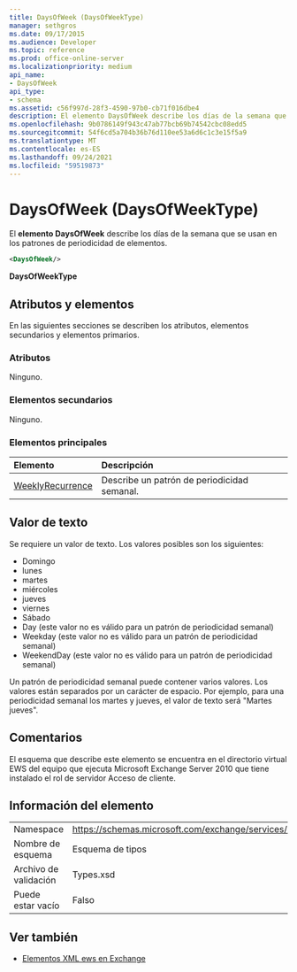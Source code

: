 ```yaml
---
title: DaysOfWeek (DaysOfWeekType)
manager: sethgros
ms.date: 09/17/2015
ms.audience: Developer
ms.topic: reference
ms.prod: office-online-server
ms.localizationpriority: medium
api_name:
- DaysOfWeek
api_type:
- schema
ms.assetid: c56f997d-28f3-4590-97b0-cb71f016dbe4
description: El elemento DaysOfWeek describe los días de la semana que se usan en los patrones de periodicidad de elementos.
ms.openlocfilehash: 9b0786149f943c47ab77bcb69b74542cbc08edd5
ms.sourcegitcommit: 54f6cd5a704b36b76d110ee53a6d6c1c3e15f5a9
ms.translationtype: MT
ms.contentlocale: es-ES
ms.lasthandoff: 09/24/2021
ms.locfileid: "59519873"
---
```

# <a name="daysofweek-daysofweektype"></a>DaysOfWeek (DaysOfWeekType)

El **elemento DaysOfWeek** describe los días de la semana que se usan en los patrones de periodicidad de elementos. 
  
```XML
<DaysOfWeek/>
```

**DaysOfWeekType**

## <a name="attributes-and-elements"></a>Atributos y elementos

En las siguientes secciones se describen los atributos, elementos secundarios y elementos primarios.
  
### <a name="attributes"></a>Atributos

Ninguno.
  
### <a name="child-elements"></a>Elementos secundarios

Ninguno.
  
### <a name="parent-elements"></a>Elementos principales

|**Elemento**|**Descripción**|
|:-----|:-----|
|[WeeklyRecurrence](weeklyrecurrence.md) <br/> |Describe un patrón de periodicidad semanal.  <br/> |
   
## <a name="text-value"></a>Valor de texto

Se requiere un valor de texto. Los valores posibles son los siguientes:
  
- Domingo    
- lunes    
- martes    
- miércoles    
- jueves    
- viernes    
- Sábado    
- Day (este valor no es válido para un patrón de periodicidad semanal)    
- Weekday (este valor no es válido para un patrón de periodicidad semanal)    
- WeekendDay (este valor no es válido para un patrón de periodicidad semanal)
    
Un patrón de periodicidad semanal puede contener varios valores. Los valores están separados por un carácter de espacio. Por ejemplo, para una periodicidad semanal los martes y jueves, el valor de texto será "Martes jueves".
  
## <a name="remarks"></a>Comentarios

El esquema que describe este elemento se encuentra en el directorio virtual EWS del equipo que ejecuta Microsoft Exchange Server 2010 que tiene instalado el rol de servidor Acceso de cliente.
  
## <a name="element-information"></a>Información del elemento

|||
|:-----|:-----|
|Namespace  <br/> |https://schemas.microsoft.com/exchange/services/2006/types  <br/> |
|Nombre de esquema  <br/> |Esquema de tipos  <br/> |
|Archivo de validación  <br/> |Types.xsd  <br/> |
|Puede estar vacío  <br/> |Falso  <br/> |
   
## <a name="see-also"></a>Ver también

- [Elementos XML ews en Exchange](ews-xml-elements-in-exchange.md)

